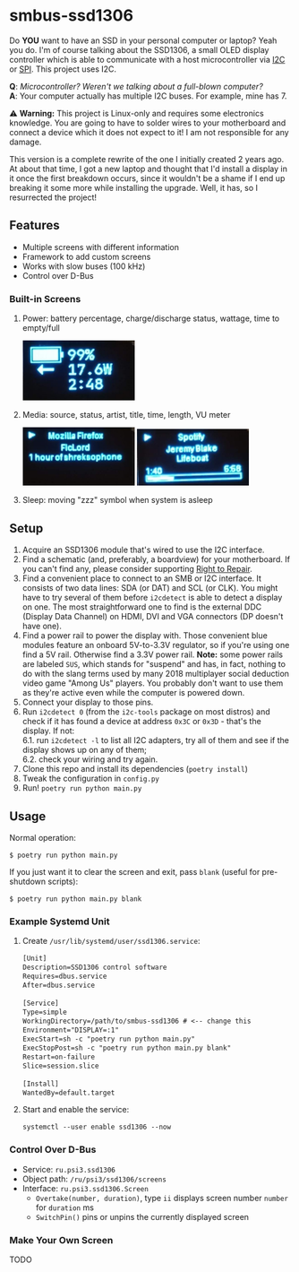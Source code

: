 # smbus-ssd1306
Do **YOU** want to have an SSD in your personal computer or laptop? Yeah you do.
I'm of course talking about the SSD1306, a small OLED display controller which
is able to communicate with a host microcontroller via
[I2C](https://en.wikipedia.org/wiki/I%C2%B2C) or
[SPI](https://en.wikipedia.org/wiki/Serial_Peripheral_Interface). This project
uses I2C.

**Q**: _Microcontroller? Weren't we talking about a full-blown computer?_\
**A**: Your computer actually has multiple I2C buses. For example, mine has 7.

⚠️ **Warning:** This project is Linux-only and requires some electronics
knowledge. You are going to have to solder wires to your motherboard and connect
a device which it does not expect to it! I am not responsible for any damage.

This version is a complete rewrite of the one I initially created 2 years ago.
At about that time, I got a new laptop and thought that I'd install a display in
it once the first breakdown occurs, since it wouldn't be a shame if I end up
breaking it some more while installing the upgrade. Well, it has, so I
resurrected the project!

## Features
  - Multiple screens with different information
  - Framework to add custom screens
  - Works with slow buses (100 kHz)
  - Control over D-Bus

### Built-in Screens
  1. Power: battery percentage, charge/discharge status, wattage, time to
     empty/full

     <img src="./screenshots/1.jpg" width="200" alt="Power screen">

  2. Media: source, status, artist, title, time, length, VU meter

     <img src="./screenshots/2.jpg" width="200" alt="Media screen (Firefox)">
     <img src="./screenshots/3.jpg" width="200" alt="Media screen (Spotify)">

  3. Sleep: moving "zzz" symbol when system is asleep

## Setup
  1. Acquire an SSD1306 module that's wired to use the I2C interface.
  2. Find a schematic (and, preferably, a boardview) for your motherboard. If
  you can't find any, please consider supporting
  [Right to Repair](https://www.repair.org/stand-up/).
  3. Find a convenient place to connect to an SMB or I2C interface. It consists
  of two data lines: SDA (or DAT) and SCL (or CLK). You might have to try
  several of them before `i2cdetect` is able to detect a display on one. The
  most straightforward one to find is the external DDC (Display Data Channel) on
  HDMI, DVI and VGA connectors (DP doesn't have one).
  4. Find a power rail to power the display with. Those convenient blue modules
  feature an onboard 5V-to-3.3V regulator, so if you're using one find a 5V
  rail. Otherwise find a 3.3V power rail. **Note:** some power rails are labeled
  `SUS`, which stands for "suspend" and has, in fact, nothing to do with the
  slang terms used by many 2018 multiplayer social deduction video game
  "Among Us" players. You probably don't want to use them as they're active even
  while the computer is powered down.
  5. Connect your display to those pins.
  6. Run `i2cdetect 0` (from the `i2c-tools` package on most distros) and check
  if it has found a device at address `0x3C` or `0x3D` - that's the display. If
  not:\
     6.1. run `i2cdetect -l` to list all I2C adapters, try all of them and see
     if the display shows up on any of them;\
     6.2. check your wiring and try again.
  7. Clone this repo and install its dependencies (`poetry install`)
  8. Tweak the configuration in `config.py`
  9. Run! `poetry run python main.py`

## Usage
Normal operation:
```
$ poetry run python main.py
```

If you just want it to clear the screen and exit, pass `blank` (useful for
pre-shutdown scripts):
```
$ poetry run python main.py blank
```

### Example Systemd Unit
  1. Create `/usr/lib/systemd/user/ssd1306.service`:
     ```
     [Unit]
     Description=SSD1306 control software
     Requires=dbus.service
     After=dbus.service

     [Service]
     Type=simple
     WorkingDirectory=/path/to/smbus-ssd1306 # <-- change this
     Environment="DISPLAY=:1"
     ExecStart=sh -c "poetry run python main.py"
     ExecStopPost=sh -c "poetry run python main.py blank"
     Restart=on-failure
     Slice=session.slice

     [Install]
     WantedBy=default.target
     ```
  2. Start and enable the service:
     ```
     systemctl --user enable ssd1306 --now
     ```

### Control Over D-Bus
  - Service: `ru.psi3.ssd1306`
  - Object path: `/ru/psi3/ssd1306/screens`
  - Interface: `ru.psi3.ssd1306.Screen`
    - `Overtake(number, duration)`, type `ii` displays screen number `number`
      for `duration` ms
    - `SwitchPin()` pins or unpins the currently displayed screen

### Make Your Own Screen
TODO
